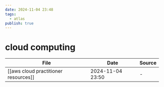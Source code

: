 ```yaml
---
date: 2024-11-04 23:48
tags:
  - atlas
publish: true
---
```

# cloud computing

<!-- QueryToSerialize: TABLE date as "Date", sources as "Source" FROM "content/🥷🏽 jutsus" WHERE contains(tags, "cloud-computing") -->
<!-- SerializedQuery: TABLE date as "Date", sources as "Source" FROM "content/🥷🏽 jutsus" WHERE contains(tags, "cloud-computing") -->

| File                                                                                          | Date             | Source |
| --------------------------------------------------------------------------------------------- | ---------------- | ------ |
| [[aws cloud practitioner resources]] | 2024-11-04 23:50 | \-     |
<!-- SerializedQuery END -->
